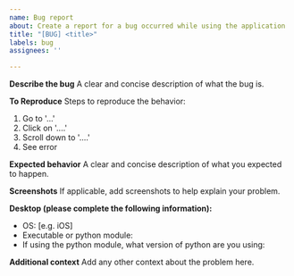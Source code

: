 ```yaml
---
name: Bug report
about: Create a report for a bug occurred while using the application
title: "[BUG] <title>"
labels: bug
assignees: ''

---
```


**Describe the bug**
A clear and concise description of what the bug is.

**To Reproduce**
Steps to reproduce the behavior:
1. Go to '...'
2. Click on '....'
3. Scroll down to '....'
4. See error

**Expected behavior**
A clear and concise description of what you expected to happen.

**Screenshots**
If applicable, add screenshots to help explain your problem.

**Desktop (please complete the following information):**
- OS: [e.g. iOS]
- Executable or python module:
- If using the python module, what version of python are you using:

**Additional context**
Add any other context about the problem here.
